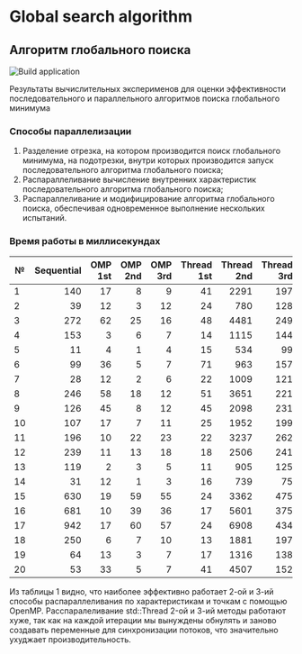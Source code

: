 # Global search algorithm

## Алгоритм глобального поиска

![Build application](https://github.com/WerWebWer/GSA/workflows/Build%20application/badge.svg?branch=master)

Результаты вычислительных эксперименов для оценки эффективности последовательного и параллельного алгоритмов поиска глобального минимума

### Способы параллелизации
                
1. Разделение отрезка, на котором производится поиск глобального минимума, на подотрезки, внутри которых производится запуск последовательного алгоритма глобального поиска;
2. Распараллеливание вычисление внутренних характеристик последовательного алгоритма глобального поиска;
3. Распараллеливание и модифицирование алгоритма глобального поиска, обеспечивая одновременное выполнение нескольких испытаний.

### Время работы в миллисекундах
|№  | Sequential | OMP 1st  | OMP 2nd | OMP 3rd | Thread 1st | Thread 2nd | Thread 3rd  |
|-------------|-------------:|-------------:|-------------:|-------------:|-------------:|-------------:|-------------:|
| 1  | 140 | 17 |  8 |  9 | 41 | 2291 | 197 |
| 2  |  39 | 12 |  3 | 12 | 24 |  780 | 128 |
| 3  | 272 | 62 | 25 | 16 | 48 | 4481 | 249 |
| 4  | 153 |  3 |  6 |  7 | 14 | 1115 | 144 |
| 5  |  11 |  4 |  1 |  4 | 15 |  534 |  99 |
| 6  |  99 | 36 |  5 |  7 | 71 |  963 | 157 |
| 7  |  28 | 12 |  2 |  6 | 22 | 1009 | 121 |
| 8  | 246 | 58 | 18 | 12 | 51 | 3651 | 221 |
| 9  | 126 | 45 |  8 | 12 | 45 | 2098 | 231 |
| 10 | 107 | 17 |  7 | 11 | 25 | 1952 | 199 |
| 11 | 196 | 10 | 22 | 23 | 22 | 3237 | 262 |
| 12 | 239 | 11 | 13 | 18 | 18 | 2506 | 241 |
| 13 | 119 |  2 |  3 |  5 | 11 |  905 | 125 | 
| 14 |  31 | 12 |  1 |  3 | 16 |  739 |  75 |
| 15 | 630 | 19 | 59 | 55 | 24 | 3362 | 475 |
| 16 | 681 | 10 | 39 | 36 | 17 | 5601 | 375 |
| 17 | 942 | 17 | 60 | 57 | 24 | 6908 | 434 |
| 18 | 250 |  6 |  7 | 10 | 13 | 1881 | 197 |
| 19 |  64 | 13 |  3 |  7 | 17 | 1316 | 138 |
| 20 |  53 | 33 |  5 |  7 | 41 | 4507 | 152 |

Из таблицы 1 видно, что наиболее эффективно работает 2-ой и 3-ий способы распараллеливания по характеристикам и точкам с помощью OpenMP. Расспаралеливание std::Thread 2-ой и 3-ий методы работают хуже, так как на каждой итерации мы вынуждены обнулять и заново создавать переменные для синхронизации потоков, что значительно ухуджает производительность.
